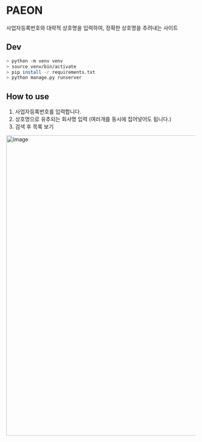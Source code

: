 # PAEON

사업자등록번호와 대략적 상호명을 입력하여, 정확한 상호명을 추려내는 사이트

## Dev

```bash
> python -m venv venv
> source venv/bin/activate
> pip install -r requirements.txt
> python manage.py runserver
```

## How to use

1. 사업자등록번호를 입력합니다.
2. 상호명으로 유추되는 회사명 입력 (여러개를 동시에 집어넣어도 됩니다.)
3. 검색 후 목록 보기

<img width="800" alt="image" src="https://user-images.githubusercontent.com/47373998/164879467-d8bbff3e-470c-44f2-b219-725ef397bfc4.png">

